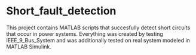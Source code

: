 # Short_fault_detection
This project contains MATLAB scripts that succesfully detect short circuits that occur in power systems. Everything was created by testing IEEE_9_Bus_System and was additionally tested on real system modeled in MATLAB Simulink.
